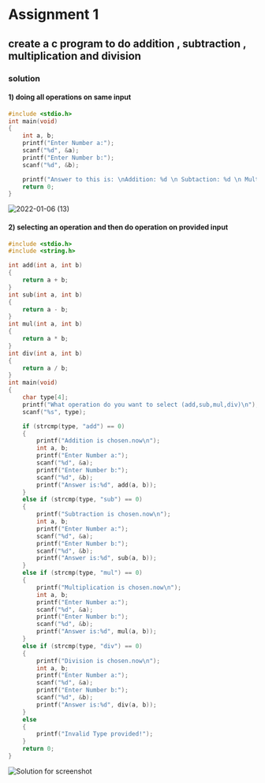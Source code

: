 # Assignment 1 
## create a c program to do addition , subtraction , multiplication and division

### solution
#### 1) doing all operations on same input
```c
#include <stdio.h>
int main(void)
{
    int a, b;
    printf("Enter Number a:");
    scanf("%d", &a);
    printf("Enter Number b:");
    scanf("%d", &b);

    printf("Answer to this is: \nAddition: %d \n Subtaction: %d \n Multiplication: %d\n Division: %d", a + b, a - b, a * b, a / b);
    return 0;
}

```
![2022-01-06 (13)](https://user-images.githubusercontent.com/96988507/148384891-dc2b6b34-44df-4099-8af2-e8d8c319d081.png)

#### 2) selecting an operation and then do operation on provided input
```c
#include <stdio.h>
#include <string.h>

int add(int a, int b)
{
    return a + b;
}
int sub(int a, int b)
{
    return a - b;
}
int mul(int a, int b)
{
    return a * b;
}
int div(int a, int b)
{
    return a / b;
}
int main(void)
{
    char type[4];
    printf("What operation do you want to select (add,sub,mul,div)\n");
    scanf("%s", type);

    if (strcmp(type, "add") == 0)
    {
        printf("Addition is chosen.now\n");
        int a, b;
        printf("Enter Number a:");
        scanf("%d", &a);
        printf("Enter Number b:");
        scanf("%d", &b);
        printf("Answer is:%d", add(a, b));
    }
    else if (strcmp(type, "sub") == 0)
    {
        printf("Subtraction is chosen.now\n");
        int a, b;
        printf("Enter Number a:");
        scanf("%d", &a);
        printf("Enter Number b:");
        scanf("%d", &b);
        printf("Answer is:%d", sub(a, b));
    }
    else if (strcmp(type, "mul") == 0)
    {
        printf("Multiplication is chosen.now\n");
        int a, b;
        printf("Enter Number a:");
        scanf("%d", &a);
        printf("Enter Number b:");
        scanf("%d", &b);
        printf("Answer is:%d", mul(a, b));
    }
    else if (strcmp(type, "div") == 0)
    {
        printf("Division is chosen.now\n");
        int a, b;
        printf("Enter Number a:");
        scanf("%d", &a);
        printf("Enter Number b:");
        scanf("%d", &b);
        printf("Answer is:%d", div(a, b));
    }
    else
    {
        printf("Invalid Type provided!");
    }
    return 0;
}
```

![Solution for screenshot](https://user-images.githubusercontent.com/96988507/148276996-77afa040-58d2-4a02-8390-d728671fcc65.png)

